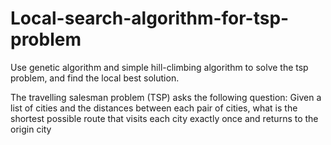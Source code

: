 # Local-search-algorithm-for-tsp-problem

Use genetic algorithm and simple hill-climbing algorithm to solve the tsp problem, and find the local best solution.

The travelling salesman problem (TSP) asks the following question: Given a list of cities and the distances between each pair of cities, what is the shortest possible route that visits each city exactly once and returns to the origin city
